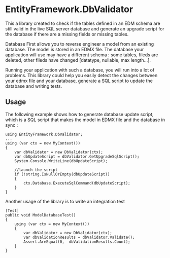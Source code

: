 # EntityFramework.DbValidator
This a library created to check if the tables defined in an EDM schema are still valid in the live SQL server database and generate an upgrade script for the database if there are a missing fields or missing tables.

Database First allows you to reverse engineer a model from an existing database. The model is stored in an EDMX file. The database your application will use may have a different schema : some tables, fileds are deleted, other fileds have changed [datatype, nullable, max length...]. 

Running your application with such a database, you will run into a lot of problems. This library could help you easily detect the changes between your edmx file and your database, generate a SQL script to update the database and writing tests.

## Usage
The following example shows how to generate database update script, which is a SQL script that makes the model in EDMX file and the database in sync : 

```
using EntityFramework.DbValidator;
...
using (var ctx = new MyContext())
{
    var dbValidator = new DbValidator(ctx);
    var dbUpdateScript = dbValidator.GetUpgradeSqlScript();
    System.Console.WriteLine(dbUpdateScript);

    //launch the script
    if (!string.IsNullOrEmpty(dbUpdateScript))
    {
        ctx.Database.ExecuteSqlCommand(dbUpdateScript);
    }
}
```
Another usage of the library is to write an integration test
```
[Test]
public void ModelDatabaseTest()
{
    using (var ctx = new MyContext())
    {
        var dbValidator = new DbValidator(ctx);
        var dbValidationResults = dbValidator.Validate();
        Assert.AreEqual(0,  dbValidationResults.Count);
    }
}

```
